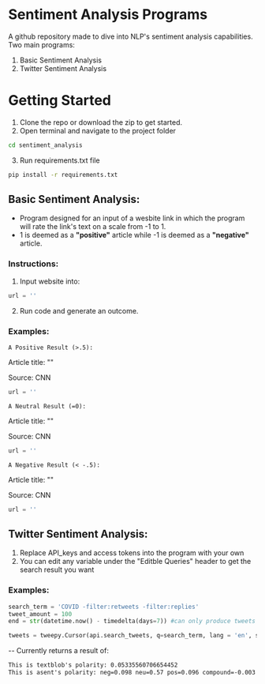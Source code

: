# Sentiment Analysis Programs
A github repository made to dive into NLP's sentiment analysis capabilities.
Two main programs:
1. Basic Sentiment Analysis
2. Twitter Sentiment Analysis

# Getting Started
1. Clone the repo or download the zip to get started.
2. Open terminal and navigate to the project folder
```zsh
cd sentiment_analysis
```
3. Run requirements.txt file
```zsh
pip install -r requirements.txt
```

## Basic Sentiment Analysis:
- Program designed for an input of a wesbite link in which the program will rate the link's text on a scale from -1 to 1. 
- 1 is deemed as a **"positive"** article while -1 is deemed as a **"negative"** article.

### Instructions:
1. Input website into:
```python
url = ''
```
2. Run code and generate an outcome.

### Examples:


`A Positive Result (>.5):`

Article title: ""

Source: CNN

```python
url = ''
```
`A Neutral Result (=0):`

Article title: ""

Source: CNN

```python
url = ''
```

`A Negative Result (< -.5):`

Article title: ""

Source: CNN

```python
url = ''
```

## Twitter Sentiment Analysis:
1. Replace API_keys and access tokens into the program with your own
2. You can edit any variable under the "Editble Queries" header to get the search result you want

### Examples:

```python
search_term = 'COVID -filter:retweets -filter:replies'
tweet_amount = 100
end = str(datetime.now() - timedelta(days=7)) #can only produce tweets up to a maximum of 7 days

tweets = tweepy.Cursor(api.search_tweets, q=search_term, lang = 'en', since = start, until=end, tweet_mode = "extended").items(tweet_amount)
```

-- Currently returns a result of:
```txt
This is textblob's polarity: 0.05335560706654452
This is asent's polarity: neg=0.098 neu=0.57 pos=0.096 compound=-0.003
```
